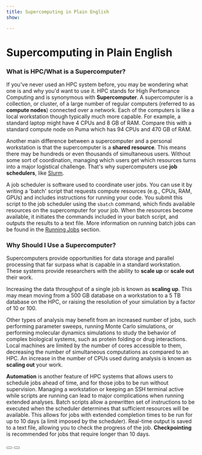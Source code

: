 ```yaml
---
title: Supercomputing in Plain English
show:

---
```


<link rel="stylesheet" href="../../assets/stylesheets/buttons.css">

# Supercomputing in Plain English

### What is HPC/What is a Supercomputer?

If you've never used an HPC system before, you may be wondering what one is and why you'd want to use it. HPC stands for High Perfomance Computing and is synonymous with **Supercomputer**. A supercomputer is a collection, or cluster, of a large number of regular computers (referred to as **compute nodes**) connected over a network. Each of the computers is like a local workstation though typically much more capable. For example, a standard laptop might have 4 CPUs and 8 GB of RAM. Compare this with a standard compute node on Puma which has 94 CPUs and 470 GB of RAM. 

Another main difference between a supercomputer and a personal workstation is that the supercomputer is a **shared resource**. This means there may be hundreds or even thousands of simultaneous users. Without some sort of coordination, managing which users get which resources turns into a major logistical challenge. That's why supercomputers use **job schedulers**, like [Slurm](https://slurm.schedmd.com/documentation.html). 

A job scheduler is software used to coordinate user jobs. You can use it by writing a 'batch' script that requests compute resources (e.g., CPUs, RAM, GPUs) and includes instructions for running your code. You submit this script to the job scheduler using the ```sbatch``` command, which finds available resources on the supercomputer for your job. When the resources become available, it initiates the commands included in your batch script, and outputs the results to a text file. More information on running batch jobs can be found in the [Running Jobs](../../running_jobs/batch_jobs/intro) section.

### Why Should I Use a Supercomputer?

Supercomputers provide opportunities for data storage and parallel processing that far surpass what is capable in a standard workstation. These systems provide researchers with the ability to **scale up** or **scale out** their work.

Increasing the data throughput of a single job is known as **scaling up**. This may mean moving from a 500 GB database on a workstation to a 5 TB database on the HPC, or raising the resolution of your simulation by a factor of 10 or 100. 

Other types of analysis may benefit from an increased number of jobs, such performing parameter sweeps, running Monte Carlo simulations, or performing molecular dynamics simulations to study the behavior of complex biological systems, such as protein folding or drug interactions. Local machines are limited by the number of cores accessible to them, decreasing the number of simultaneous computations as compared to an HPC. An increase in the number of CPUs used during analysis is known as **scaling out** your work.

**Automation** is another feature of HPC systems that allows users to schedule jobs ahead of time, and for those jobs to be run without supervision. Managing a workstation or keeping an SSH terminal active while scripts are running can lead to major complications when running extended analyses. Batch scripts allow a prewritten set of instructions to be executed when the scheduler determines that sufficient resources will be available. This allows for jobs with extended completion times to be run for up to 10 days (a limit imposed by the scheduler). Real-time output is saved to a text file, allowing you to check the progress of the job. **Checkpointing** is recommended for jobs that require longer than 10 days.


<html>
<div class="button-container">
    <a href="/quick_start/overview"><button class="left-button"></button></a>
    <a href="/quick_start/common_misconceptions"><button class="right-button"></button></a>
</div>
</html>